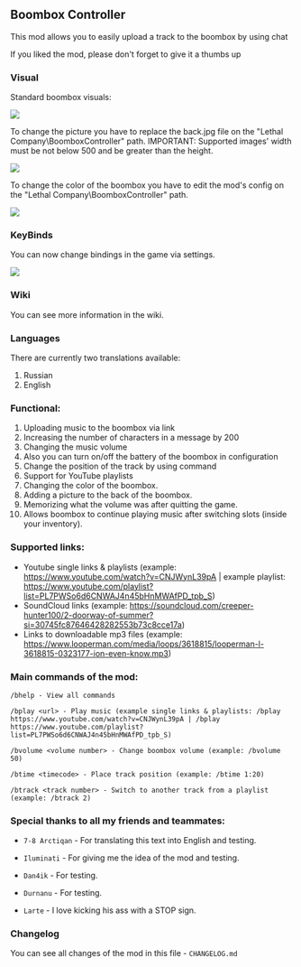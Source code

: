 ## Boombox Controller

This mod allows you to easily upload a track to the boombox by using chat

If you liked the mod, please don't forget to give it a thumbs up

### Visual

Standard boombox visuals:

![](https://i.imgur.com/93DIxh2.jpg)

To change the picture you have to replace the back.jpg file on the "Lethal Company\BoomboxController" path.
IMPORTANT: Supported images' width must be not below 500 and be greater than the height.

![](https://i.imgur.com/4bbV8JM.jpg)

To change the color of the boombox you have to edit the mod's config on the "Lethal Company\BoomboxController" path.

![](https://i.imgur.com/ghvTAlH.jpg)

### KeyBinds

You can now change bindings in the game via settings.

![](https://i.imgur.com/6viaPdJ.jpg)

### Wiki

You can see more information in the wiki.

### Languages

There are currently two translations available:
1. Russian
2. English

### Functional:

1. Uploading music to the boombox via link
2. Increasing the number of characters in a message by 200
3. Changing the music volume
4. Also you can turn on/off the battery of the boombox in configuration
5. Change the position of the track by using command
6. Support for YouTube playlists
7. Changing the color of the boombox.
8. Adding a picture to the back of the boombox.
9. Memorizing what the volume was after quitting the game.
10. Allows boombox to continue playing music after switching slots (inside your inventory).

### Supported links:

- Youtube single links & playlists (example: https://www.youtube.com/watch?v=CNJWynL39pA | example playlist: https://www.youtube.com/playlist?list=PL7PWSo6d6CNWAJ4n45bHnMWAfPD_tpb_S)
- SoundCloud links (example: https://soundcloud.com/creeper-hunter100/2-doorway-of-summer?si=30745fc87646428282553b73c8cce17a)
- Links to downloadable mp3 files (example: https://www.looperman.com/media/loops/3618815/looperman-l-3618815-0323177-ion-even-know.mp3)


### Main commands of the mod:

```
/bhelp - View all commands

/bplay <url> - Play music (example single links & playlists: /bplay https://www.youtube.com/watch?v=CNJWynL39pA | /bplay https://www.youtube.com/playlist?list=PL7PWSo6d6CNWAJ4n45bHnMWAfPD_tpb_S)

/bvolume <volume number> - Change boombox volume (example: /bvolume 50)

/btime <timecode> - Place track position (example: /btime 1:20)

/btrack <track number> - Switch to another track from a playlist (example: /btrack 2)
```

### Special thanks to all my friends and teammates:

-   `7-8 Arctiqan` - For translating this text into English and testing.

-   `Iluminati` - For giving me the idea of the mod and testing.

-   `Dan4ik` - For testing.

-   `Durnanu` - For testing.

-   `Larte` - I love kicking his ass with a STOP sign.

### Changelog

You can see all changes of the mod in this file - `CHANGELOG.md`
